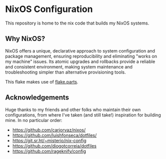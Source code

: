 # NixOS Configuration

This repository is home to the nix code that builds my NixOS systems.

## Why NixOS?

NixOS offers a unique, declarative approach to system configuration and package management, ensuring reproducibility and eliminating "works on my machine" issues. Its atomic upgrades and rollbacks provide a reliable and consistent environment, making system maintenance and troubleshooting simpler than alternative provisioning tools.

This flake makes use of [flake.parts](https://flake.parts).


## Acknowledgements
Huge thanks to my friends and other folks who maintain their own configurations, from where I've taken (and still take!) inspiration for building mine.
In no particular order:
- https://github.com/carjorvaz/nixos/
- https://github.com/luishfonseca/dotfiles/
- https://git.sr.ht/~misterio/nix-config
- https://github.com/diogotcorreia/dotfiles
- https://github.com/rageknify/config
